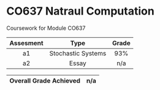 # CO637 Natraul Computation

Coursework for Module CO637

| Assesment | Type | Grade |
| :---: | :---: | :---: |
|a1|Stochastic Systems|93%|
|a2|Essay|n/a|

| Overall Grade Achieved | n/a |
| --- | --- |
